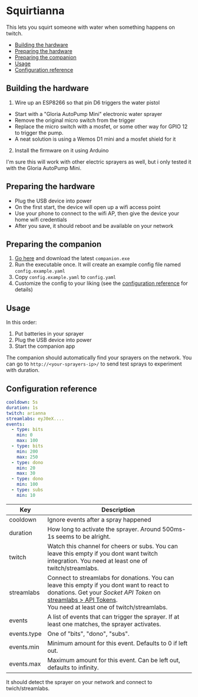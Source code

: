 # Squirtianna

This lets you squirt someone with water when something happens on twitch.

* [Building the hardware](#building-the-hardware)
* [Preparing the hardware](#preparing-the-hardware)
* [Preparing the companion](#preparing-the-companion)
* [Usage](#usage)
* [Configuration reference](#configuration-reference)

## Building the hardware

1. Wire up an ESP8266 so that pin D6 triggers the water pistol

* Start with a "Gloria AutoPump Mini" electronic water sprayer
* Remove the original micro switch from the trigger
* Replace the micro switch with a mosfet, or some other way for GPIO 12 to trigger the pump.
* A neat solution is using a Wemos D1 mini and a mosfet shield for it

2. Install the firmware on it using Arduino

I'm sure this will work with other electric sprayers as well, but i only tested it with the Gloria AutoPump Mini.

## Preparing the hardware

* Plug the USB device into power
* On the first start, the device will open up a wifi access point
* Use your phone to connect to the wifi AP, then give the device your home wifi credentials
* After you save, it should reboot and be available on your network 

## Preparing the companion

1. [Go here](/releases/tag/latest) and download the latest `companion.exe`
2. Run the executable once. It will create an example config file named `config.example.yaml`
3. Copy `config.example.yaml` to `config.yaml`
4. Customize the config to your liking (see the [configuration reference](#configuration-reference) for details)

## Usage

In this order:
1. Put batteries in your sprayer
2. Plug the USB device into power
3. Start the companion app

The companion should automatically find your sprayers on the network.
You can go to `http://<your-sprayers-ip>/` to send test sprays to experiment with duration.

## Configuration reference

```yaml
cooldown: 5s
duration: 1s
twitch: arianna
streamlabs: eyJ0eX....
events:
  - type: bits
    min: 0
    max: 100
  - type: bits
    min: 200
    max: 250
  - type: dono
    min: 20
    max: 30
  - type: dono
    min: 100
  - type: subs
    min: 10
```

| Key         | Description                                                                                                                                                                                                                                                                      |
|-------------|----------------------------------------------------------------------------------------------------------------------------------------------------------------------------------------------------------------------------------------------------------------------------------|
| cooldown    | Ignore events after a spray happened                                                                                                                                                                                                                                             |
| duration    | How long to activate the sprayer. Around 500ms-1s seems to be alright.                                                                                                                                                                                                           |
| twitch      | Watch this channel for cheers or subs. You can leave this empty if you dont want twitch integration. You need at least one of twitch/streamlabs.                                                                                                                                 |
| streamlabs  | Connect to streamlabs for donations. You can leave this empty if you dont want to react to donations. Get your *Socket API Token* on [streamlabs > API Tokens](https://streamlabs.com/dashboard#/settings/api-settings). <br/> You need at least one of twitch/streamlabs. |
| events      | A list of events that can trigger the sprayer. If at least one matches, the sprayer activates.                                                                                                                                                                                   |
| events.type | One of "bits", "dono", "subs".                                                                                                                                                                                                                                                   |
| events.min  | Minimum amount for this event. Defaults to 0 if left out.                                                                                                                                                                                                                        |
| events.max  | Maximum amount for this event. Can be left out, defaults to infinity.                                                                                                                                                                                                            |

It should detect the sprayer on your network and connect to twich/streamlabs.
